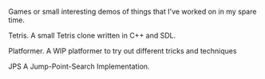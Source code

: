 Games or small interesting demos of things that I've worked on in my spare time.

Tetris.
A small Tetris clone written in C++ and SDL.

Platformer.
A WIP platformer to try out different tricks and techniques

JPS
A Jump-Point-Search Implementation.